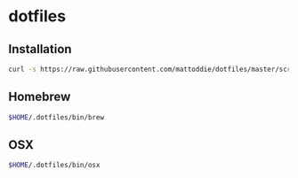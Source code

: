 # dotfiles

## Installation

```bash
curl -s https://raw.githubusercontent.com/mattoddie/dotfiles/master/scripts/install | bash
```

## Homebrew

```bash
$HOME/.dotfiles/bin/brew
```

## OSX

```bash
$HOME/.dotfiles/bin/osx
```